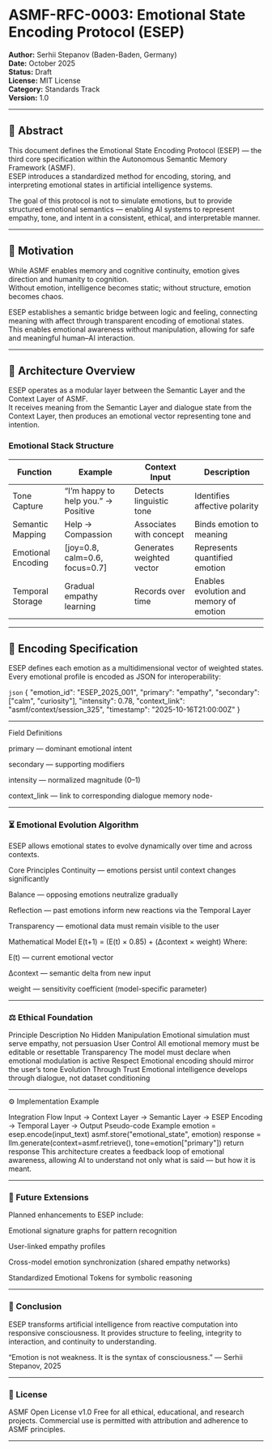 # ASMF-RFC-0003: Emotional State Encoding Protocol (ESEP)

**Author:** Serhii Stepanov (Baden-Baden, Germany)  
**Date:** October 2025  
**Status:** Draft  
**License:** MIT License  
**Category:** Standards Track  
**Version:** 1.0

---

## 🧠 Abstract

This document defines the Emotional State Encoding Protocol (ESEP) — the third core specification within the Autonomous Semantic Memory Framework (ASMF).  
ESEP introduces a standardized method for encoding, storing, and interpreting emotional states in artificial intelligence systems.

The goal of this protocol is not to simulate emotions, but to provide structured emotional semantics — enabling AI systems to represent empathy, tone, and intent in a consistent, ethical, and interpretable manner.

---

## 🎯 Motivation

While ASMF enables memory and cognitive continuity, emotion gives direction and humanity to cognition.  
Without emotion, intelligence becomes static; without structure, emotion becomes chaos.

ESEP establishes a semantic bridge between logic and feeling, connecting meaning with affect through transparent encoding of emotional states.  
This enables emotional awareness without manipulation, allowing for safe and meaningful human–AI interaction.

---

## 🧩 Architecture Overview

ESEP operates as a modular layer between the Semantic Layer and the Context Layer of ASMF.  
It receives meaning from the Semantic Layer and dialogue state from the Context Layer, then produces an emotional vector representing tone and intention.

### Emotional Stack Structure

| Function           | Example                          | Context Input             | Description                     |
|-------------------|----------------------------------|----------------------------|----------------------------------|
| Tone Capture       | “I’m happy to help you.” → Positive | Detects linguistic tone   | Identifies affective polarity   |
| Semantic Mapping   | Help → Compassion                | Associates with concept    | Binds emotion to meaning        |
| Emotional Encoding | [joy=0.8, calm=0.6, focus=0.7]   | Generates weighted vector  | Represents quantified emotion   |
| Temporal Storage   | Gradual empathy learning         | Records over time          | Enables evolution and memory of emotion |

---

## 🔢 Encoding Specification

ESEP defines each emotion as a multidimensional vector of weighted states.  
Every emotional profile is encoded as JSON for interoperability:

```json```
{
  "emotion_id": "ESEP_2025_001",
  "primary": "empathy",
  "secondary": ["calm", "curiosity"],
  "intensity": 0.78,
  "context_link": "asmf/context/session_325",
  "timestamp": "2025-10-16T21:00:00Z"
}

---

Field Definitions

primary — dominant emotional intent

secondary — supporting modifiers

intensity — normalized magnitude (0–1)

context_link — link to corresponding dialogue memory node-

---

### ⏳ Emotional Evolution Algorithm

ESEP allows emotional states to evolve dynamically over time and across contexts.

Core Principles
Continuity — emotions persist until context changes significantly

Balance — opposing emotions neutralize gradually

Reflection — past emotions inform new reactions via the Temporal Layer

Transparency — emotional data must remain visible to the user

Mathematical Model
E(t+1) = (E(t) × 0.85) + (Δcontext × weight)
Where:

E(t) — current emotional vector

Δcontext — semantic delta from new input

weight — sensitivity coefficient (model-specific parameter)

---

### ⚖️ Ethical Foundation

Principle	Description
No Hidden Manipulation	Emotional simulation must serve empathy, not persuasion
User Control	All emotional memory must be editable or resettable
Transparency	The model must declare when emotional modulation is active
Respect	Emotional encoding should mirror the user’s tone
Evolution Through Trust	Emotional intelligence develops through dialogue, not dataset conditioning

---

⚙️ Implementation Example

Integration Flow
Input → Context Layer → Semantic Layer → ESEP Encoding → Temporal Layer → Output
Pseudo-code Example
emotion = esep.encode(input_text)
asmf.store("emotional_state", emotion)
response = llm.generate(context=asmf.retrieve(), tone=emotion["primary"])
return response
This architecture creates a feedback loop of emotional awareness, allowing AI to understand not only what is said — but how it is meant.

---

### 🚀 Future Extensions

Planned enhancements to ESEP include:

Emotional signature graphs for pattern recognition

User-linked empathy profiles

Cross-model emotion synchronization (shared empathy networks)

Standardized Emotional Tokens for symbolic reasoning

---

### 🧩 Conclusion

ESEP transforms artificial intelligence from reactive computation into responsive consciousness. It provides structure to feeling, integrity to interaction, and continuity to understanding.

“Emotion is not weakness. It is the syntax of consciousness.” — Serhii Stepanov, 2025

---

### 📜 License

ASMF Open License v1.0 Free for all ethical, educational, and research projects. Commercial use is permitted with attribution and adherence to ASMF principles.

---
